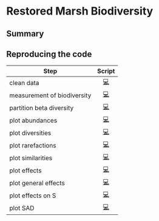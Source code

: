 
# Restored Marsh Biodiversity

<!-- Badges start -->
<!-- Badges end -->

## Summary

## Reproducing the code

| Step                        |                      Script                      |
|-----------------------------|:------------------------------------------------:|
| clean data                  |        [:computer:](code/01_load-data.R)         |
| measurement of biodiversity |       [:computer:](code/02_analyze-MoB.R)        |
| partition beta diversity    |  [:computer:](code/03_analyze-beta-partition.R)  |
| plot abundances             |  [:computer:](code/04_make-abundance-figures.R)  |
| plot diversities            |  [:computer:](code/05_make-diversity-figures.R)  |
| plot rarefactions           | [:computer:](code/06_make-rarefaction-figures.R) |
| plot similarities           | [:computer:](code/07_make-dendrogram-figures.R)  |
| plot effects                |   [:computer:](code/08_make-effects-figures.R)   |
| plot general effects        | [:computer:](code/09_make-gen-effect-figures.R)  |
| plot effects on S           |  [:computer:](code/10_make-effect-S-figures.R)   |
| plot SAD                    |     [:computer:](code/11_make-SAD-figures.R)     |
